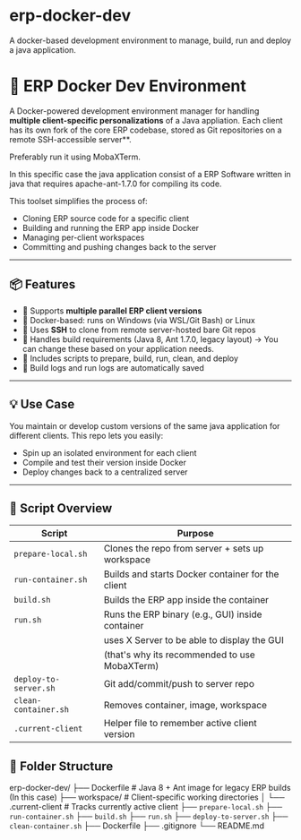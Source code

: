 # erp-docker-dev
A docker-based development environment to manage, build, run and deploy a java application.
# 🐳 ERP Docker Dev Environment

A Docker-powered development environment manager for handling **multiple client-specific personalizations** of a Java appliation. Each client has its own fork of the core ERP codebase, stored as  Git repositories on a remote SSH-accessible server**.

Preferably run it using MobaXTerm.

In this specific case the java application consist of a ERP Software written in java that requires apache-ant-1.7.0 for compiling its code.

This toolset simplifies the process of:
- Cloning ERP source code for a specific client
- Building and running the ERP app inside Docker
- Managing per-client workspaces
- Committing and pushing changes back to the server

---

## 📦 Features

- 🔁 Supports **multiple parallel ERP client versions**
- 🐳 Docker-based: runs on Windows (via WSL/Git Bash) or Linux
- 🔐 Uses **SSH** to clone from remote server-hosted bare Git repos
- 🧰 Handles build requirements (Java 8, Ant 1.7.0, legacy layout) -> You can change these based on your application needs.
- 🧼 Includes scripts to prepare, build, run, clean, and deploy
- 🧪 Build logs and run logs are automatically saved

---

## 💡 Use Case

You maintain or develop custom versions of the same java application for different clients. This repo lets you easily:
- Spin up an isolated environment for each client
- Compile and test their version inside Docker
- Deploy changes back to a centralized server

---
## 📜 Script Overview

| Script               | Purpose                                           |
|----------------------|---------------------------------------------------|
| `prepare-local.sh`   | Clones the repo from server + sets up workspace   |
| `run-container.sh`   | Builds and starts Docker container for the client |
| `build.sh`           | Builds the ERP app inside the container           |
| `run.sh`             | Runs the ERP binary (e.g., GUI) inside container  |
|                      | uses X Server to be able to display the GUI       |
|                      | (that's why its recommended to use MobaXTerm)     |
| `deploy-to-server.sh`| Git add/commit/push to server repo                |
| `clean-container.sh` | Removes container, image, workspace               |
| `.current-client`    | Helper file to remember active client version     |

## 🧱 Folder Structure

erp-docker-dev/
├── Dockerfile # Java 8 + Ant image for legacy ERP builds (In this case)
├── workspace/ # Client-specific working directories
│ └── .current-client # Tracks currently active client
├──  `prepare-local.sh`
├──  `run-container.sh`
├──  `build.sh`
├──  `run.sh`
├──  `deploy-to-server.sh`
├──  `clean-container.sh`
├──   Dockerfile
├── .gitignore
└── README.md

